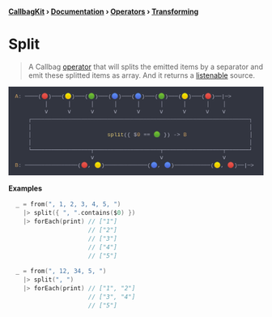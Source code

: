 #### [CallbagKit][Callbag] › [Documentation][Documentation] › [Operators][Operators] › [Transforming][Transforming]
# Split
> A Callbag [operator][Operators] that will splits the emitted items by a separator
> and emit these splitted items as array. And it returns a [listenable][Sources] source.

<img src="./Split.png">

<!-- ```swift
A: ────(🔴)───(🟡)───(🟢)───(🔵)───(🔵)───(🟢)───(🟡)───(🔴)──|─>
         │      │      │      │      │      │      │      │    │
         ⅴ      ⅴ      ⅴ      ⅴ      ⅴ      ⅴ      ⅴ      ⅴ    ⅴ
    ┌──────────────────────────────────────────────────────────────────┐
    │                                                                  │
    │                       split({ $0 == 🟢 }) -> B                   │
    │                                                                  │
    └──────────────────┬────────────────────┬──────────────────┬───────┘
                       ⅴ                    ⅴ                  ⅴ
B: ────────────────(🔴, 🟡)─────────────(🔵, 🔵)───────────(🟡, 🔴)──|─>
``` -->

**Examples**

```swift
  _ = from(", 1, 2, 3, 4, 5, ")
    |> split({ ", ".contains($0) })
    |> forEach(print) // ["1"]
                      // ["2"]
                      // ["3"]
                      // ["4"]
                      // ["5"]
```

```swift
  _ = from(", 12, 34, 5, ")
    |> split(", ")
    |> forEach(print) // ["1", "2"]
                      // ["3", "4"]
                      // ["5"]
```

[Callbag]: <../../../README.md> (Callbag)
[Documentation]: <../../README.md> (Documentation)
[Operators]: <../README.md> (Operators)
[Transforming]: <./README.md> (Transforming)

[Sources]: <../../Sources/README.md> (Sources)